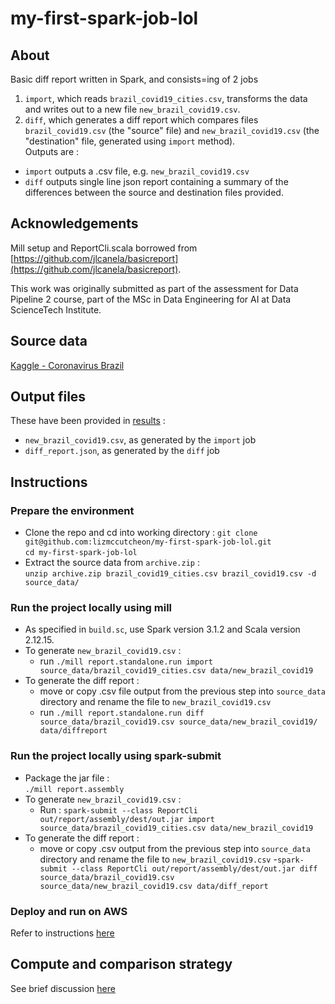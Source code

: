 # my-first-spark-job-lol

## About
Basic diff report written in Spark, and consists=ing of 2 jobs
1.  `import`, which reads `brazil_covid19_cities.csv`, transforms the data and writes out to a new file `new_brazil_covid19.csv`.
2.  `diff`, which generates a diff report which compares files `brazil_covid19.csv` (the "source" file) and `new_brazil_covid19.csv` (the "destination" file, generated using `import` method).  
Outputs are :
- `import` outputs a .csv file, e.g. `new_brazil_covid19.csv` 
- `diff` outputs single line json report containing a summary of the differences between the source and destination files provided. 

## Acknowledgements
Mill setup and ReportCli.scala borrowed from [https://github.com/jlcanela/basicreport](https://github.com/jlcanela/basicreport).
  
This work was originally submitted as part of the assessment for Data Pipeline 2 course, part of the MSc in Data Engineering for AI at Data ScienceTech Institute.

## Source data
[Kaggle - Coronavirus Brazil](https://www.kaggle.com/datasets/unanimad/corona-virus-brazil?select=brazil_covid19_cities.csv)

## Output files
These have been provided in [results](https://github.com/lizmccutcheon/my-first-spark-job-lol/tree/main/results) :
- `new_brazil_covid19.csv`, as generated by the `import` job
- `diff_report.json`, as generated by the `diff` job

## Instructions
### Prepare the environment
- Clone the repo and cd into working directory :
`git clone git@github.com:lizmccutcheon/my-first-spark-job-lol.git`  
`cd my-first-spark-job-lol`
- Extract the source data from `archive.zip` :  
`unzip archive.zip brazil_covid19_cities.csv brazil_covid19.csv -d source_data/`

### Run the project locally using mill
- As specified in `build.sc`, use Spark version 3.1.2 and Scala version 2.12.15.
- To generate `new_brazil_covid19.csv` :   
    - run `./mill report.standalone.run import source_data/brazil_covid19_cities.csv data/new_brazil_covid19`
- To generate the diff report :  
    - move or copy .csv file output from the previous step into `source_data` directory and rename the file to `new_brazil_covid19.csv`
    - run `./mill report.standalone.run diff source_data/brazil_covid19.csv source_data/new_brazil_covid19/ data/diffreport`  

### Run the project locally using spark-submit 
- Package the jar file :  
`./mill report.assembly`
- To generate `new_brazil_covid19.csv` :
    - Run : `spark-submit --class ReportCli out/report/assembly/dest/out.jar import source_data/brazil_covid19_cities.csv data/new_brazil_covid19`
- To generate the diff report :
    - move or copy .csv output from the previous step into `source_data` directory and rename the file to `new_brazil_covid19.csv`
    -`spark-submit --class ReportCli out/report/assembly/dest/out.jar diff source_data/brazil_covid19.csv source_data/new_brazil_covid19.csv data/diff_report`  

### Deploy and run on AWS
Refer to instructions [here](https://github.com/lizmccutcheon/my-first-spark-job-lol/blob/main/AWS_instructions.md)

## Compute and comparison strategy
See brief discussion [here](https://github.com/lizmccutcheon/my-first-spark-job-lol/blob/main/Computation_strategy.md)